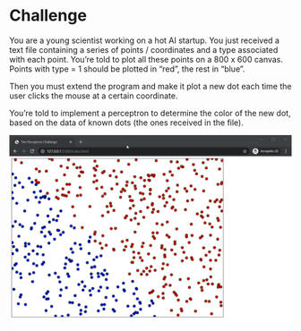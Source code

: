 # Challenge

You are a young scientist working on a hot AI startup.
You just received a text file containing a series of points / coordinates and a type associated with each point.
You’re told to plot all these points on a 800 x 600 canvas. Points with type = 1 should be plotted in “red”, the rest in “blue”.

Then you must extend the program and make it plot a new dot each time the user clicks the mouse at a certain coordinate.

You’re told to implement a perceptron to determine the color of the new dot, based on the data of known dots (the ones received in the file).

![alt text](/img/fCzO1db3wu.gif 'Title')

